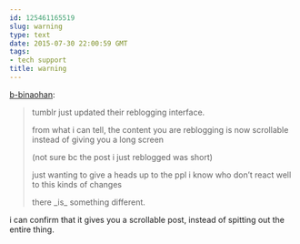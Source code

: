 ```yaml
---
id: 125461165519
slug: warning
type: text
date: 2015-07-30 22:00:59 GMT
tags:
- tech support
title: warning
---
```

<p><a class="tumblr_blog" href="http://b-binaohan.tumblr.com/post/125451415029">b-binaohan</a>:</p>
<blockquote>
<p>tumblr just updated their reblogging interface.</p><p>from what i can tell, the content you are reblogging is now scrollable instead of giving you a long screen</p><p>(not sure bc the post i just reblogged was short)</p><p>just wanting to give a heads up to the ppl i know who don&rsquo;t react well to this kinds of changes</p><p>there _is_ something different.</p>
</blockquote>

<p>i can confirm that it gives you a scrollable post, instead of spitting out the entire thing.<br/></p>